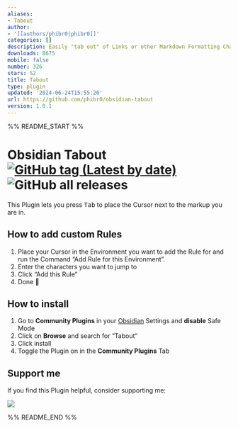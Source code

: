 ```yaml
---
aliases:
- Tabout
author:
- '[[authors/phibr0|phibr0]]'
categories: []
description: Easily "tab out" of Links or other Markdown Formatting Characters.
downloads: 8675
mobile: false
number: 326
stars: 52
title: Tabout
type: plugin
updated: '2024-06-24T15:55:26'
url: https://github.com/phibr0/obsidian-tabout
version: 1.0.1
---
```


%% README_START %%

# Obsidian Tabout [![GitHub tag (Latest by date)](https://img.shields.io/github/v/tag/phibr0/obsidian-tabout)](https://github.com/phibr0/obsidian-tabout/releases) ![GitHub all releases](https://img.shields.io/github/downloads/phibr0/obsidian-tabout/total)

This Plugin lets you press <kbd>Tab</kbd> to place the Cursor next to the markup you are in.

## How to add custom Rules

1. Place your Cursor in the Environment you want to add the Rule for and run the Command “Add Rule for this Environment”.
2. Enter the characters you want to jump to
3. Click “Add this Rule”
4. Done 🎉

## How to install

1. Go to **Community Plugins** in your [Obsidian](https://www.obsidian.md) Settings and **disable** Safe Mode
2. Click on **Browse** and search for “Tabout“
3. Click install
4. Toggle the Plugin on in the **Community Plugins** Tab

## Support me

If you find this Plugin helpful, consider supporting me:

<a href="https://www.buymeacoffee.com/phibr0"><img src="https://img.buymeacoffee.com/button-api/?text=Buy me a coffee&emoji=&slug=phibr0&button_colour=5F7FFF&font_colour=ffffff&font_family=Inter&outline_colour=000000&coffee_colour=FFDD00"></a>


%% README_END %%